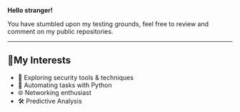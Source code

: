 **Hello stranger!**

You have stumbled upon my testing grounds, feel free to review and comment on my public repositories.

---

## 🚀My Interests

- 🔐 Exploring security tools & techniques
- 🤖 Automating tasks with Python
- 🌐 Networking enthusiast
- 🛠️ Predictive Analysis
